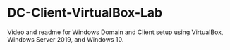 # DC-Client-VirtualBox-Lab
Video and readme for Windows Domain and Client setup using VirtualBox, Windows Server 2019, and Windows 10.
